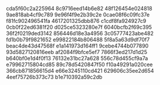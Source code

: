 cda5f60c2a225964
8c9716eed14b6e82
48f126454e024818
9ae818ab4cf9c789
9e96f4f9e2b39c2e
0cae08f6c09fc37e
f81fc902496541fa
4617201325dbb876
c1cdf8fa924927c9
0cb0f22ed6381f20
d025ce5323280e7f
6040bcfb2f69c395
36f2f0219ded3142
856446d18e3a4956
3c05777423abe482
fd1b0b79f9821652
e99822184b806488
5f8a5a63d9df70f7
beac4de43d47568f
e1a141973d164ff1
9cebe4744b077890
93d5827120816eeb
af2084f9bfce5ef7
7866f3ed217d1d25
b640bf0e1d4f0f13
76132e31bc27a628
556c78d455cf9a7a
e79962715804cd85
89c78d5420847f50
f10a49291a020cee
366cb871856615d4
e66e3245110cd421
629606c35ee2d654
4eef75726b373c73
b1e710392a59c2db

